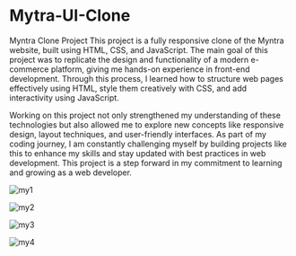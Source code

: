 # Mytra-UI-Clone
Myntra Clone Project
This project is a fully responsive clone of the Myntra website, built using HTML, CSS, and JavaScript. The main goal of this project was to replicate the design and functionality of a modern e-commerce platform, giving me hands-on experience in front-end development. Through this process, I learned how to structure web pages effectively using HTML, style them creatively with CSS, and add interactivity using JavaScript.

Working on this project not only strengthened my understanding of these technologies but also allowed me to explore new concepts like responsive design, layout techniques, and user-friendly interfaces. As part of my coding journey, I am constantly challenging myself by building projects like this to enhance my skills and stay updated with best practices in web development. This project is a step forward in my commitment to learning and growing as a web developer.

![my1](https://github.com/user-attachments/assets/9e76d2f0-0307-4560-8ac3-9b4df3e1e229)

![my2](https://github.com/user-attachments/assets/1714d74a-e917-487d-9cf0-71a65a104139)

![my3](https://github.com/user-attachments/assets/33153445-7bb0-4a8f-ade9-86d5f8d16da9)

![my4](https://github.com/user-attachments/assets/8c897d38-f85c-4044-a84f-8d296838b8c5)
